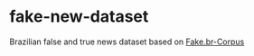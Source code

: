 # fake-new-dataset

Brazilian false and true news dataset based on [Fake.br-Corpus](https://github.com/roneysco/Fake.br-Corpus)
